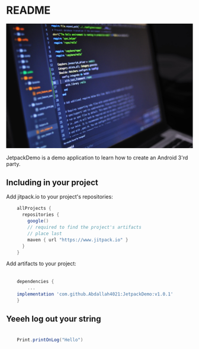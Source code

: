 # README 

![Image](https://github.com/Abdallah4021/JetpackDemo/blob/master/blur-close-up-code-computer-546819.jpg)

JetpackDemo is a demo application to learn how to create an Android 3'rd party.

## Including in your project

Add jitpack.io to your project's repositories:

```groovy
    allProjects {
      repositories {
        google() 
        // required to find the project's artifacts
        // place last
        maven { url "https://www.jitpack.io" }
      }
    }
```


Add artifacts to your project:

```groovy

    dependencies {
        ...
	implementation 'com.github.Abdallah4021:JetpackDemo:v1.0.1'
    }
```


## Yeeeh log out your string 

```java

    Print.printOnLog("Hello")
```

